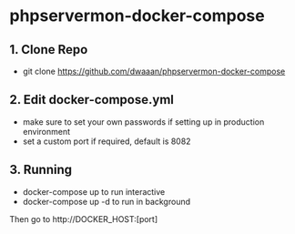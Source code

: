 # phpservermon-docker-compose


## 1. Clone Repo
- git clone https://github.com/dwaaan/phpservermon-docker-compose

## 2. Edit docker-compose.yml
- make sure to set your own passwords if setting up in production environment
- set a custom port if required, default is 8082

## 3. Running
- docker-compose up to run interactive
- docker-compose up -d to run in background


Then go to http://DOCKER_HOST:[port]
